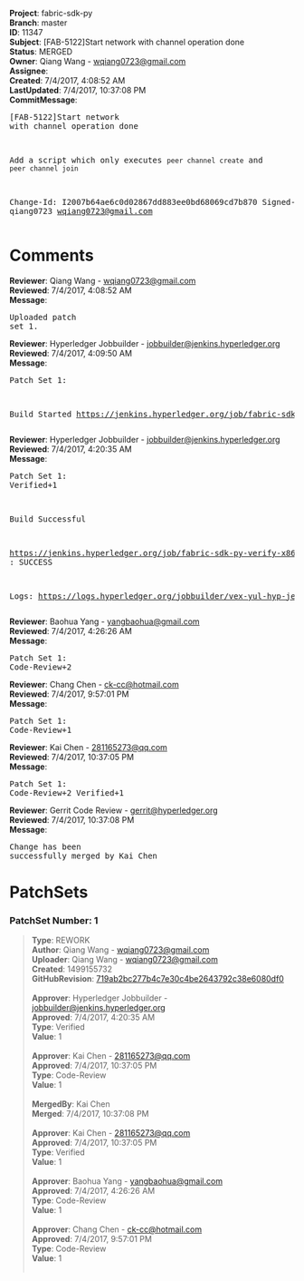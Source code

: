 <strong>Project</strong>: fabric-sdk-py<br><strong>Branch</strong>: master<br><strong>ID</strong>: 11347<br><strong>Subject</strong>: [FAB-5122]Start network with channel operation done<br><strong>Status</strong>: MERGED<br><strong>Owner</strong>: Qiang Wang - wqiang0723@gmail.com<br><strong>Assignee</strong>:<br><strong>Created</strong>: 7/4/2017, 4:08:52 AM<br><strong>LastUpdated</strong>: 7/4/2017, 10:37:08 PM<br><strong>CommitMessage</strong>:<br><pre>[FAB-5122]Start network with channel operation done

Add a script which only executes `peer channel create` and
`peer channel join`

Change-Id: I2007b64ae6c0d02867dd883ee0bd68069cd7b870
Signed-off-by: qiang0723 <wqiang0723@gmail.com>
</pre><h1>Comments</h1><strong>Reviewer</strong>: Qiang Wang - wqiang0723@gmail.com<br><strong>Reviewed</strong>: 7/4/2017, 4:08:52 AM<br><strong>Message</strong>: <pre>Uploaded patch set 1.</pre><strong>Reviewer</strong>: Hyperledger Jobbuilder - jobbuilder@jenkins.hyperledger.org<br><strong>Reviewed</strong>: 7/4/2017, 4:09:50 AM<br><strong>Message</strong>: <pre>Patch Set 1:

Build Started https://jenkins.hyperledger.org/job/fabric-sdk-py-verify-x86_64/192/</pre><strong>Reviewer</strong>: Hyperledger Jobbuilder - jobbuilder@jenkins.hyperledger.org<br><strong>Reviewed</strong>: 7/4/2017, 4:20:35 AM<br><strong>Message</strong>: <pre>Patch Set 1: Verified+1

Build Successful 

https://jenkins.hyperledger.org/job/fabric-sdk-py-verify-x86_64/192/ : SUCCESS

Logs: https://logs.hyperledger.org/jobbuilder/vex-yul-hyp-jenkins-1/fabric-sdk-py-verify-x86_64/192</pre><strong>Reviewer</strong>: Baohua Yang - yangbaohua@gmail.com<br><strong>Reviewed</strong>: 7/4/2017, 4:26:26 AM<br><strong>Message</strong>: <pre>Patch Set 1: Code-Review+2</pre><strong>Reviewer</strong>: Chang Chen - ck-cc@hotmail.com<br><strong>Reviewed</strong>: 7/4/2017, 9:57:01 PM<br><strong>Message</strong>: <pre>Patch Set 1: Code-Review+1</pre><strong>Reviewer</strong>: Kai Chen - 281165273@qq.com<br><strong>Reviewed</strong>: 7/4/2017, 10:37:05 PM<br><strong>Message</strong>: <pre>Patch Set 1: Code-Review+2 Verified+1</pre><strong>Reviewer</strong>: Gerrit Code Review - gerrit@hyperledger.org<br><strong>Reviewed</strong>: 7/4/2017, 10:37:08 PM<br><strong>Message</strong>: <pre>Change has been successfully merged by Kai Chen</pre><h1>PatchSets</h1><h3>PatchSet Number: 1</h3><blockquote><strong>Type</strong>: REWORK<br><strong>Author</strong>: Qiang Wang - wqiang0723@gmail.com<br><strong>Uploader</strong>: Qiang Wang - wqiang0723@gmail.com<br><strong>Created</strong>: 1499155732<br><strong>GitHubRevision</strong>: [719ab2bc277b4c7e30c4be2643792c38e6080df0](https://github.com/hyperledger/fabric-sdk-py/commit/719ab2bc277b4c7e30c4be2643792c38e6080df0)<br><br><strong>Approver</strong>: Hyperledger Jobbuilder - jobbuilder@jenkins.hyperledger.org<br><strong>Approved</strong>: 7/4/2017, 4:20:35 AM<br><strong>Type</strong>: Verified<br><strong>Value</strong>: 1<br><br><strong>Approver</strong>: Kai Chen - 281165273@qq.com<br><strong>Approved</strong>: 7/4/2017, 10:37:05 PM<br><strong>Type</strong>: Code-Review<br><strong>Value</strong>: 1<br><br><strong>MergedBy</strong>: Kai Chen<br><strong>Merged</strong>: 7/4/2017, 10:37:08 PM<br><br><strong>Approver</strong>: Kai Chen - 281165273@qq.com<br><strong>Approved</strong>: 7/4/2017, 10:37:05 PM<br><strong>Type</strong>: Verified<br><strong>Value</strong>: 1<br><br><strong>Approver</strong>: Baohua Yang - yangbaohua@gmail.com<br><strong>Approved</strong>: 7/4/2017, 4:26:26 AM<br><strong>Type</strong>: Code-Review<br><strong>Value</strong>: 1<br><br><strong>Approver</strong>: Chang Chen - ck-cc@hotmail.com<br><strong>Approved</strong>: 7/4/2017, 9:57:01 PM<br><strong>Type</strong>: Code-Review<br><strong>Value</strong>: 1<br><br></blockquote>